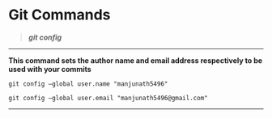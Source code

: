 # Git Commands

> ***git config***

---------------------------------------

<strong>This command sets the author name and email address respectively to be used with your commits </strong>

```github
git config –global user.name "manjunath5496"

git config –global user.email "manjunath5496@gmail.com"

```
----------------------------------------
